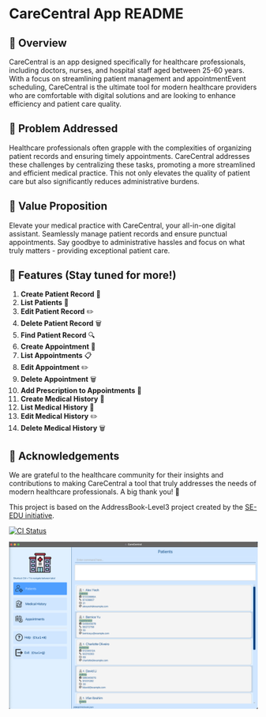 # CareCentral App README

## 🌟 Overview

CareCentral is an app designed specifically for healthcare professionals, including doctors, nurses, and hospital staff aged between 25-60 years. With a focus on streamlining patient management and appointmentEvent scheduling, CareCentral is the ultimate tool for modern healthcare providers who are comfortable with digital solutions and are looking to enhance efficiency and patient care quality.

## 🤔 Problem Addressed

Healthcare professionals often grapple with the complexities of organizing patient records and ensuring timely appointments. CareCentral addresses these challenges by centralizing these tasks, promoting a more streamlined and efficient medical practice. This not only elevates the quality of patient care but also significantly reduces administrative burdens.

## 💪 Value Proposition

Elevate your medical practice with CareCentral, your all-in-one digital assistant. Seamlessly manage patient records and ensure punctual appointments. Say goodbye to administrative hassles and focus on what truly matters - providing exceptional patient care.

## 🚀 Features (Stay tuned for more!)

1. **Create Patient Record** 📝
2. **List Patients** 👥
3. **Edit Patient Record** ✏️
4. **Delete Patient Record** 🗑️
5. **Find Patient Record** 🔍
6. **Create Appointment** 📅
7. **List Appointments** 📋
8. **Edit Appointment** ✏️
9. **Delete Appointment** 🗑️
10. **Add Prescription to Appointments** 💊
11. **Create Medical History** 📝
12. **List Medical History** 👥
13. **Edit Medical History** ✏️
14. **Delete Medical History** 🗑️

## 🙏 Acknowledgements

We are grateful to the healthcare community for their insights and contributions to making CareCentral a tool that truly addresses the needs of modern healthcare professionals. A big thank you! 🎉

This project is based on the AddressBook-Level3 project created by the [SE-EDU initiative](https://se-education.org).


[![CI Status](https://github.com/se-edu/addressbook-level3/workflows/Java%20CI/badge.svg)](https://github.com/AY2324S1-CS2103T-F08-1/tp/actions)

![Ui](docs/images/Ui.png)
